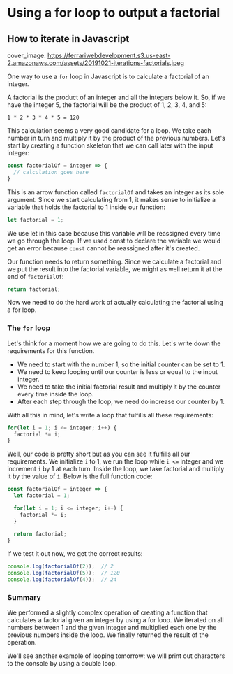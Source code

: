 # Using a for loop to output a factorial
## How to iterate in Javascript

cover_image: https://ferrariwebdevelopment.s3.us-east-2.amazonaws.com/assets/20191021-iterations-factorials.jpeg



One way to use a `for` loop in Javascript is to calculate a factorial of an integer.

A factorial is the product of an integer and all the integers below it. So, if we have the integer 5, the factorial will be the product of 1, 2, 3, 4, and 5:

```
1 * 2 * 3 * 4 * 5 = 120
```

This calculation seems a very good candidate for a loop. We take each number in turn and multiply it by the product of the previous numbers.
Let's start by creating a function skeleton that we can call later with the input integer:

```js
const factorialOf = integer => {
  // calculation goes here
}
```

This is an arrow function called `factorialOf` and takes an integer as its sole argument.
Since we start calculating from 1, it makes sense to initialize a variable that holds the factorial to 1 inside our function:

```js
let factorial = 1;
```

We use let in this case because this variable will be reassigned every time we go through the loop. If we used const to declare the variable we would get an error because `const` cannot be reassigned after it's created.

Our function needs to return something. Since we calculate a factorial and we put the result into the factorial variable, we might as well return it at the end of `factorialOf`:

```js
return factorial;
```

Now we need to do the hard work of actually calculating the factorial using a for loop.

### The `for` loop

Let's think for a moment how we are going to do this. Let's write down the requirements for this function.

- We need to start with the number 1, so the initial counter can be set to 1.
- We need to keep looping until our counter is less or equal to the input integer.
- We need to take the initial factorial result and multiply it by the counter every time inside the loop.
- After each step through the loop, we need do increase our counter by 1.

With all this in mind, let's write a loop that fulfills all these requirements:

```js
for(let i = 1; i <= integer; i++) {
  factorial *= i;
}
```

Well, our code is pretty short but as you can see it fulfills all our requirements.
We initialize `i` to 1, we run the loop while `i <=` integer and we increment `i` by 1 at each turn.
Inside the loop, we take factorial and multiply it by the value of `i`.
Below is the full function code:

```js
const factorialOf = integer => {
  let factorial = 1;

  for(let i = 1; i <= integer; i++) {
    factorial *= i;
  }

  return factorial;
}
```

If we test it out now, we get the correct results:

```js
console.log(factorialOf(2));  // 2
console.log(factorialOf(5));  // 120
console.log(factorialOf(4));  // 24
```

### Summary

We performed a slightly complex operation of creating a function that calculates a factorial given an integer by using a for loop.
We iterated on all numbers between 1 and the given integer and multiplied each one by the previous numbers inside the loop.
We finally returned the result of the operation.

We'll see another example of looping tomorrow: we will print out characters to the console by using a double loop.